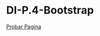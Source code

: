 # DI-P.4-Bootstrap

[Probar Pagina](https://github.com/adam-p/markdown-here/wiki/Markdown-Cheatsheet)
